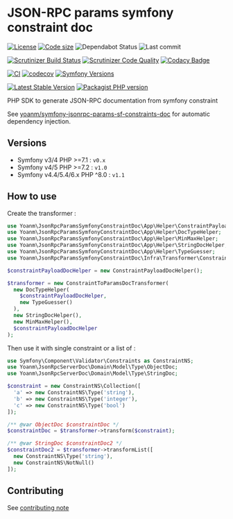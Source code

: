 # JSON-RPC params symfony constraint doc

[![License](https://img.shields.io/github/license/yoanm/php-jsonrpc-params-symfony-constraint-doc-sdk.svg)](https://github.com/yoanm/php-jsonrpc-params-symfony-constraint-doc-sdk)
[![Code size](https://img.shields.io/github/languages/code-size/yoanm/php-jsonrpc-params-symfony-constraint-doc-sdk.svg)](https://github.com/yoanm/php-jsonrpc-params-symfony-constraint-doc-sdk)
![Dependabot Status](https://flat.badgen.net/github/dependabot/yoanm/php-jsonrpc-params-symfony-constraint-doc-sdk)
![Last commit](https://badgen.net/github/last-commit/yoanm/php-jsonrpc-params-symfony-constraint-doc-sdk)

[![Scrutinizer Build Status](https://img.shields.io/scrutinizer/build/g/yoanm/php-jsonrpc-params-symfony-constraint-doc-sdk.svg?label=Scrutinizer\&logo=scrutinizer)](https://scrutinizer-ci.com/g/yoanm/php-jsonrpc-params-symfony-constraint-doc-sdk/build-status/master)
[![Scrutinizer Code Quality](https://img.shields.io/scrutinizer/g/yoanm/php-jsonrpc-params-symfony-constraint-doc-sdk/master.svg?logo=scrutinizer)](https://scrutinizer-ci.com/g/yoanm/php-jsonrpc-params-symfony-constraint-doc-sdk/?branch=master)
[![Codacy Badge](https://app.codacy.com/project/badge/Grade/8f39424add044b43a70bdb238e2f48db)](https://www.codacy.com/gh/yoanm/php-jsonrpc-params-symfony-constraint-doc-sdk/dashboard?utm_source=github.com\&utm_medium=referral\&utm_content=yoanm/php-jsonrpc-params-symfony-constraint-doc-sdk\&utm_campaign=Badge_Grade)

[![CI](https://github.com/yoanm/php-jsonrpc-params-symfony-constraint-doc-sdk/actions/workflows/CI.yml/badge.svg?branch=master)](https://github.com/yoanm/php-jsonrpc-params-symfony-constraint-doc-sdk/actions/workflows/CI.yml)
[![codecov](https://codecov.io/gh/yoanm/php-jsonrpc-params-symfony-constraint-doc-sdk/branch/master/graph/badge.svg?token=NHdwEBUFK5)](https://codecov.io/gh/yoanm/php-jsonrpc-params-symfony-constraint-doc-sdk)
[![Symfony Versions](https://img.shields.io/badge/Symfony-v4.4%20%2F%20v5.4%2F%20v6.x-8892BF.svg?logo=github)](https://symfony.com/)

[![Latest Stable Version](https://img.shields.io/packagist/v/yoanm/jsonrpc-params-symfony-constraint-doc-sdk.svg)](https://packagist.org/packages/yoanm/jsonrpc-params-symfony-constraint-doc-sdk)
[![Packagist PHP version](https://img.shields.io/packagist/php-v/yoanm/jsonrpc-params-symfony-constraint-doc-sdk.svg)](https://packagist.org/packages/yoanm/jsonrpc-params-symfony-constraint-doc-sdk)

PHP SDK to generate JSON-RPC documentation from symfony constraint

See [yoanm/symfony-jsonrpc-params-sf-constraints-doc](https://github.com/yoanm/symfony-jsonrpc-params-sf-constraints-doc) for automatic dependency injection.

## Versions

* Symfony v3/4 PHP >=7.1 : `v0.x`
* Symfony v4/5 PHP >=7.2 : `v1.0`
* Symfony v4.4/5.4/6.x PHP ^8.0 : `v1.1`

## How to use

Create the transformer :

```php
use Yoanm\JsonRpcParamsSymfonyConstraintDoc\App\Helper\ConstraintPayloadDocHelper;
use Yoanm\JsonRpcParamsSymfonyConstraintDoc\App\Helper\DocTypeHelper;
use Yoanm\JsonRpcParamsSymfonyConstraintDoc\App\Helper\MinMaxHelper;
use Yoanm\JsonRpcParamsSymfonyConstraintDoc\App\Helper\StringDocHelper;
use Yoanm\JsonRpcParamsSymfonyConstraintDoc\App\Helper\TypeGuesser;
use Yoanm\JsonRpcParamsSymfonyConstraintDoc\Infra\Transformer\ConstraintToParamsDocTransformer;

$constraintPayloadDocHelper = new ConstraintPayloadDocHelper();

$transformer = new ConstraintToParamsDocTransformer(
  new DocTypeHelper(
    $constraintPayloadDocHelper,
    new TypeGuesser()
  ),
  new StringDocHelper(),
  new MinMaxHelper(),
  $constraintPayloadDocHelper
);
```

Then use it with single constraint or a list of :

```php
use Symfony\Component\Validator\Constraints as ConstraintNS;
use Yoanm\JsonRpcServerDoc\Domain\Model\Type\ObjectDoc;
use Yoanm\JsonRpcServerDoc\Domain\Model\Type\StringDoc;

$constraint = new ConstraintNS\Collection([
  'a' => new ConstraintNS\Type('string'),
  'b' => new ConstraintNS\Type('integer'),
  'c' => new ConstraintNS\Type('bool')
]);

/** @var ObjectDoc $constraintDoc */
$constraintDoc = $transformer->transform($constraint);

/** @var StringDoc $constraintDoc2 */
$constraintDoc2 = $transformer->transformList([
  new ConstraintNS\Type('string'),
  new ConstraintNS\NotNull()
]);
```

## Contributing

See [contributing note](./CONTRIBUTING.md)
